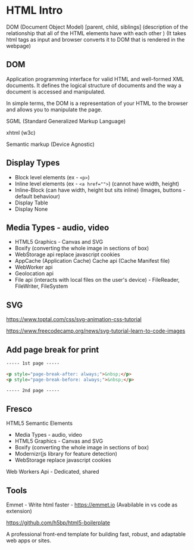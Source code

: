 # HTML Intro

DOM (Document Object Model) [parent, child, siblings] (description of the relationship that all of the HTML elements have with each other ) (It takes html tags as input and browser converts it to DOM that is rendered in the webpage)

## DOM

Application programming interface for valid HTML and well-formed XML documents. It defines the logical structure of documents and the way a document is accessed and manipulated.

In simple terms, the DOM is a representation of your HTML to the browser and allows you to manipulate the page.

SGML (Standard Generalized Markup Language)

xhtml (w3c)

Semantic markup (Device Agnostic)

## Display Types

- Block level elements (ex - `<p>`)
- Inline level elements (ex - `<a href="">`) (cannot have width, height)
- Inline-Block (can have width, height but sits inline) (Images, buttons - default behaviour)
- Display Table
- Display None

## Media Types - audio, video

- HTML5 Graphics - Canvas and SVG
- Boxify (converting the whole image in sections of box)
- WebStorage api replace javascript cookies
- AppCache (Application Cache) Cache api (Cache Manifest file)
- WebWorker api
- Geolocation api
- File api (interacts with local files on the user's device) - FileReader, FileWriter, FileSystem

## SVG

https://www.toptal.com/css/svg-animation-css-tutorial

https://www.freecodecamp.org/news/svg-tutorial-learn-to-code-images

## Add page break for print

```html
----- 1st page -----

<p style="page-break-after: always;">&nbsp;</p>
<p style="page-break-before: always;">&nbsp;</p>

----- 2nd page -----
```

## Fresco

HTML5 Semantic Elements

- Media Types - audio, video
- HTML5 Graphics - Canvas and SVG
- Boxify (converting the whole image in sections of box)
- Modernizr(js library for feature detection)
- WebStorage replace javascript cookies

Web Workers Api - Dedicated, shared

## Tools

Emmet - Write html faster - https://emmet.io (Avabilable in vs code as extension)

https://github.com/h5bp/html5-boilerplate

A professional front-end template for building fast, robust, and adaptable web apps or sites.
